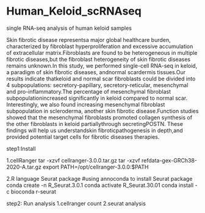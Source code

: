 # Human_Keloid_scRNAseq
single RNA-seq analysis of human keloid samples


Skin fibrotic disease representsa major global healthcare burden, characterized by fibroblast hyperproliferation and excessive accumulation of extracellular matrix.Fibroblasts are found to be heterogeneous in multiple fibrotic diseases,but the fibroblast heterogeneity of skin fibrotic diseases remains unknown.In this study, we performed single-cell RNA-seq in keloid, a paradigm of skin fibrotic diseases, andnormal scardermis tissues.Our results indicate thatkeloid and normal scar fibroblasts could be divided into 4 subpopulations: secretory-papillary, secretory-reticular, mesenchymal and pro-inflammatory.The percentage of mesenchymal fibroblast subpopulationincreased significantly in keloid compared to normal scar. Interestingly, we also found increasing mesenchymal fibroblast subpopulation in scleroderma, another skin fibrotic disease.Function studies showed that the mesenchymal fibroblasts promoted collagen synthesis of the other fibroblasts in keloid partiallythrough secretingPOSTN. These findings will help us understandskin fibroticpathogenesis in depth,and provided potential target cells for fibrotic diseases therapies.

step1:Install

1.cellRanger
tar -xzvf cellranger-3.0.0.tar.gz
tar -xzvf refdata-gex-GRCh38-2020-A.tar.gz
export PATH=/opt/cellranger-3.0.0:$PATH

2.R language Seurat package
#using annoconda to install Seurat package
conda create -n R_Seurat.3.0.1
conda activate R_Seurat.30.01
conda install -c bioconda r-seurat

step2: Run analysis
1.cellranger count
2.seurat analysis
